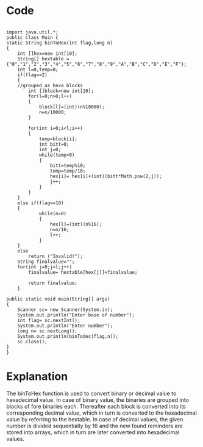 # Code
```

import java.util.*;
public class Main {
static String binToHex(int flag,long n)
{
	int []hex=new int[10];
	String[] hextable = {"0","1","2","3","4","5","6","7","8","9","A","B","C","D","E","F"};
	int l=0,temp=0;
	if(flag==2)
	{
	//grouped as hexa blocks
		int []block=new int[20];
		for(l=0;n>0;l++)
		{
			block[l]=(int)(n%10000);
			n=n/10000;
		}

		for(int i=0;i<l;i++)
		{
			temp=block[i];
			int bitt=0;
			int j=0;
			while(temp>0)
			{
				bitt=temp%10;
				temp=temp/10;
				hex[i]= hex[i]+(int)(bitt*Math.pow(2,j));
				j++;
			}
		}	
	}
	else if(flag==10)
	{
			while(n>0)
			{
				hex[l]=(int)(n%16);
				n=n/16;
				l++;
			}
	}
	else
		return ("Invalid!");
	String finalvalue="";
	for(int j=0;j<l;j++)
		finalvalue= hextable[hex[j]]+finalvalue;
	
		return finalvalue;
	}

public static void main(String[] args)
{
	Scanner sc= new Scanner(System.in);
	System.out.println("Enter base of number");
	int flag= sc.nextInt();
	System.out.println("Enter number");
	long n= sc.nextLong();
	System.out.println(binTodec(flag,n));
	sc.close();
}
}
```

# Explanation

The binToHex function is used to convert binary or decimal value to hexadecimal value. 
In case of binary value, the binaries are grouped into blocks of fore binaries each. Thereafter each block is converted into its corresponding decimal value, which in turn is converted to the hexadecimal value by referring to the hextable.
In case of decimal values, the given number is divided sequentially by 16 and the new found reminders are stored into arrays, which in turn are later converted into hexadecimal values.

